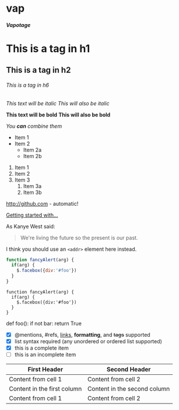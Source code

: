 # vap
##### Vapotage
# This is a tag in h1
## This is a tag in h2
###### This is a tag in h6
*This text will be italic*
_This will also be italic_

**This text will be bold**
__This will also be bold__

_You **can** combine them_  

* Item 1
* Item 2
  * Item 2a
  * Item 2b

1. Item 1
1. Item 2
1. Item 3
   1. Item 3a
   1. Item 3b

http://github.com - automatic!

[Getting started with...](https://docs.github.com/en/free-pro-team@latest/github/writing-on-github/getting-started-with-writing-and-formatting-on-github)

As Kanye West said:

> We're living the future so
> the present is our past.

I think you should use an
`<addr>` element here instead.

```javascript
function fancyAlert(arg) {
  if(arg) {
    $.facebox({div:'#foo'})
  }
}
```

    function fancyAlert(arg) {
      if(arg) {
        $.facebox({div:'#foo'})
      }
    }
   
def foo():
    if not bar:
        return True

- [x] @mentions, #refs, [links](), **formatting**, and <del>tags</del> supported
- [x] list syntax required (any unordered or ordered list supported)
- [x] this is a complete item
- [ ] this is an incomplete item

First Header | Second Header
------------ | -------------
Content from cell 1 | Content from cell 2
Content in the first column | Content in the second column
Content from cell 1 | Content from cell 2
